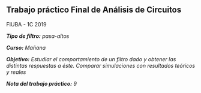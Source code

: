 ## Trabajo práctico Final de Análisis de Circuitos
FIUBA - 1C 2019

***Tipo de filtro:*** *pasa-altos*

***Curso:*** *Mañana*

***Objetivo:*** *Estudiar el comportamiento de un filtro dado y obtener las distintas respuestas a éste. Comparar simulaciones con resultados teóricos y reales*

***Nota del trabajo práctico:*** *9*
